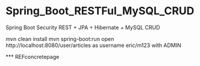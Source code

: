 # Spring_Boot_RESTFul_MySQL_CRUD
 Spring Boot Security REST + JPA + Hibernate + MySQL CRUD
 
 
 mvn clean install
 mvn spring-boot:run 
open  http://localhost:8080/user/articles
as username eric/m123 with ADMIN 










*** REFconcretepage
